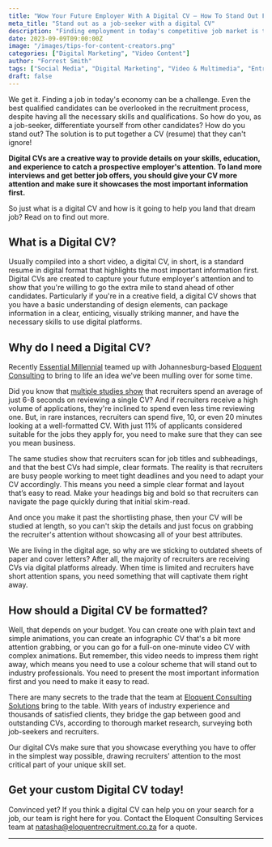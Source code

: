 ```yaml
---
title: "Wow Your Future Employer With A Digital CV – How To Stand Out From The Crowd"
meta_title: "Stand out as a job-seeker with a digital CV"
description: "Finding employment in today's competitive job market is tough! But here's how you can beat the competition... with a digital CV"
date: 2023-09-09T09:00:00Z
image: "/images/tips-for-content-creators.png"
categories: ["Digital Marketing", "Video Content"]
author: "Forrest Smith"
tags: ["Social Media", "Digital Marketing", "Video & Multimedia", "Entrepreneurship & Career Growth"]
draft: false
---
```

We get it. Finding a job in today's economy can be a challenge. Even the best qualified candidates can be overlooked in the recruitment process, despite having all the necessary skills and qualifications. So how do you, as a job-seeker, differentiate yourself from other candidates? How do you stand out? The solution is to put together a CV (resume) that they can't ignore!

**Digital CVs are a creative way to provide details on your skills, education, and experience to catch a prospective employer's attention. To land more interviews and get better job offers, you should give your CV more attention and make sure it showcases the most important information first.**

So just what is a digital CV and how is it going to help you land that dream job? Read on to find out more.
## What is a Digital CV?
Usually compiled into a short video, a digital CV, in short, is a standard resume in digital format that highlights the most important information first. Digital CVs are created to capture your future employer's attention and to show that you're willing to go the extra mile to stand ahead of other candidates.
Particularly if you're in a creative field, a digital CV shows that you have a basic understanding of design elements, can package information in a clear, enticing, visually striking manner, and have the necessary skills to use digital platforms. 
## Why do I need a Digital CV?
Recently [Essential Millennial](https://essentialmillennial.com/) teamed up with Johannesburg-based [Eloquent Consulting](https://www.eloquentconsultingsolutions.co.za/) to bring to life an idea we've been mulling over for some time.

Did you know that [multiple studies show](https://standout-cv.com/how-long-recruiters-spend-looking-at-cv) that recruiters spend an average of just 6-8 seconds on reviewing a single CV? And if recruiters receive a high volume of applications, they're inclined to spend even less time reviewing one. But, in rare instances, recruiters can spend five, 10, or even 20 minutes looking at a well-formatted CV. With just 11% of applicants considered suitable for the jobs they apply for, you need to make sure that they can see you mean business.

The same studies show that recruiters scan for job titles and subheadings, and that the best CVs had simple, clear formats. The reality is that recruiters are busy people working to meet tight deadlines and you need to adapt your CV accordingly. This means you need a simple clear format and layout that’s easy to read. Make your headings big and bold so that recruiters can navigate the page quickly during that initial skim-read.

And once you make it past the shortlisting phase, then your CV will be studied at length, so you can't skip the details and just focus on grabbing the recruiter's attention without showcasing all of your best attributes.

We are living in the digital age, so why are we sticking to outdated sheets of paper and cover letters? After all, the majority of recruiters are receiving CVs via digital platforms already. When time is limited and recruiters have short attention spans, you need something that will captivate them right away.

## How should a Digital CV be formatted?
Well, that depends on your budget. You can create one with plain text and simple animations, you can create an infographic CV that's a bit more attention grabbing, or you can go for a full-on one-minute video CV with complex animations. But remember, this video needs to impress them right away, which means you need to use a colour scheme that will stand out to industry professionals. You need to present the most important information first and you need to make it easy to read.

There are many secrets to the trade that the team at [Eloquent Consulting Solutions](https://www.eloquentconsultingsolutions.co.za/) bring to the table. With years of industry experience and thousands of satisfied clients, they bridge the gap between good and outstanding CVs, according to thorough market research, surveying both job-seekers and recruiters.

Our digital CVs make sure that you showcase everything you have to offer in the simplest way possible, drawing recruiters' attention to the most critical part of your unique skill set.

## Get your custom Digital CV today!
Convinced yet? If you think a digital CV can help you on your search for a job, our team is right here for you. Contact the Eloquent Consulting Services team at natasha@eloquentrecruitment.co.za for a quote.
****